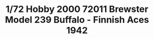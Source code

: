 ---
layout: product
title: "1/72 Hobby 2000 72011 Brewster Model 239 Buffalo - Finnish Aces 1942"
price: "2600" 
desc: "Maketa"
img_path: "/assets/img/H2K72011.webp"
brand: "N/A"
available: false
special_offer: false
new: false
soon: false
cat: "010000"
subcat: "011900"
subsubcat: "0N/A"
sifra: "H2K72011"
popular: false
---